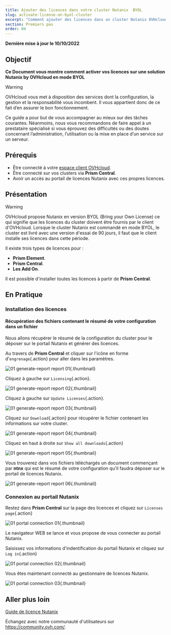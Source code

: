 ```yaml
---
title: Ajouter des licences dans votre cluster Nutanix  BYOL
slug: activate-license-on-byol-cluster
excerpt: "Comment ajouter des licences dans un cluster Nutanix OVHcloud dans l'offre BYOL"
section: Premiers pas
order: 04
---
```


**Dernière mise à jour le 10/10/2022**

## Objectif

**Ce Document vous montre comment activer vos licences sur une solution Nutanix by OVHcloud en mode BYOL**

> [!warning]
> OVHcloud vous met à disposition des services dont la configuration, la gestion et la responsabilité vous incombent. Il vous appartient donc de ce fait d’en assurer le bon fonctionnement.
>
> Ce guide a pour but de vous accompagner au mieux sur des tâches courantes. Néanmoins, nous vous recommandons de faire appel à un prestataire spécialisé si vous éprouvez des difficultés ou des doutes concernant l’administration, l’utilisation ou la mise en place d’un service sur un serveur.
>

## Prérequis

- Être connecté à votre [espace client OVHcloud](https://www.ovh.com/auth/?action=gotomanager&from=https://www.ovh.com/fr/&ovhSubsidiary=fr).
- Être connecté sur vos clusters via **Prism Central**.
- Avoir un accès au portail de licences Nutanix avec ces propres licences.

## Présentation

> [!warning]
>
> OVHcloud propose Nutanix en version BYOL (Bring your Own License) ce qui signifie que les licences du cluster doivent être fournis par le client d'OVHcloud.
> Lorsque le cluster Nutanix est commandé en mode BYOL, le cluster est livré avec une version d'essai de 90 jours, il faut que le client installe ses licences dans cette période.
>

Il existe trois types de licences pour :

* **Prism Element**. 
* **Prism Central**. 
* **Les Add On**.

Il est possible d'installer toutes les licences à partir de **Prism Central**.

## En Pratique

### Installation des licences

#### Récupération des fichiers contenant le résumé de votre configuration dans un fichier

Nous allons récupérer le résumé de la configuration du cluster pour le déposer sur le portail Nutanix et générer des licences.

Au travers de **Prism Central** et cliquer sur l'icône en forme d'`engrenage`{.action} pour aller dans les paramètres.

![01 generate-report report 01](images/01-generate-report01.png){.thumbnail}

Cliquez à gauche sur `Licensing`{.action}.

![01 generate-report report 02](images/01-generate-report02.png){.thumbnail}

Cliquez à gauche sur `Update Licenses`{.action}.

![01 generate-report report 03](images/01-generate-report03.png){.thumbnail}

Cliquez sur `Download`{.action} pour récupérer le fichier contenant les informations sur votre cluster.

![01 generate-report report 04](images/01-generate-report04.png){.thumbnail}

Cliquez en haut à droite sur `Show all downloads`{.action}

![01 generate-report report 05](images/01-generate-report05.png){.thumbnail}

Vous trouverez dans vos fichiers téléchargés un document commençant par **ntnx** qui est le résumé de votre configuration qu'il faudra déposer sur le portail de licences Nutanix.

![01 generate-report report 06](images/01-generate-report06.png){.thumbnail}

### Connexion au portail Nutanix 

Restez dans **Prism Central** sur la page des licences et cliquez sur `Licenses page`{.action}

![01 portal connection 01](images/01-portal-connection01.png){.thumbnail}

Le navigateur WEB se lance et vous propose de vous connecter au portail Nutanix.

Saisissez vos informations d'indentification du portail Nutanix et cliquez sur `Log in`{.action}

![01 portal connection 02](images/01-portal-connection02.png){.thumbnail}

Vous êtes maintenant connecté au gestionnaire de licences Nutanix.

![01 portal connection 03](images/01-portal-connection03.png){.thumbnail}






## Aller plus loin

[Guide de licence Nutanix](https://portal.nutanix.com/page/documents/details?targetId=Licensing-Guide:lic-lic-manage-manual-c.html)

Échangez avec notre communauté d'utilisateurs sur <https://community.ovh.com/>.

